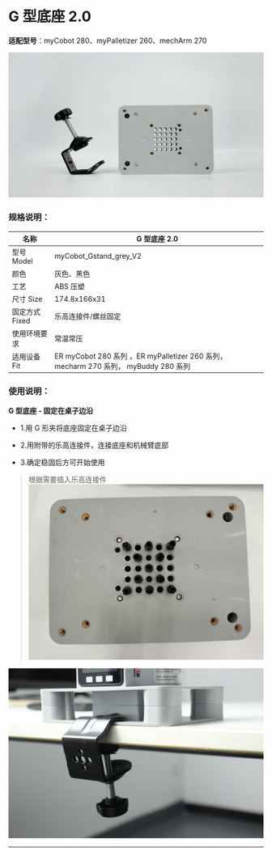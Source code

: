 # G 型底座 2.0

**适配型号**：myCobot 280、myPalletizer 260、mechArm 270

![图12](../../resource\4-SupportAndService\Accessories\base1/G1.jpg)

### 规格说明：

| 名称           | G 型底座 2.0                                                                         |
| -------------- | ------------------------------------------------------------------------------------ |
| 型号 Model     | myCobot_Gstand_grey_V2                                                               |
| 颜色           | 灰色、黑色                                                                           |
| 工艺           | ABS 压塑                                                                             |
| 尺寸 Size      | 174.8x166x31                                                                         |
| 固定方式 Fixed | 乐高连接件/螺丝固定                                                                  |
| 使用环境要求   | 常温常压                                                                             |
| 适用设备 Fit   | ER myCobot 280 系列 ，ER myPalletizer 260 系列， mecharm 270 系列， myBuddy 280 系列 |

### 使用说明：

**G 型底座 - 固定在桌子边沿**

- 1.用 G 形夹将底座固定在桌子边沿

- 2.用附带的乐高连接件，连接底座和机械臂底部

- 3.确定稳固后方可开始使用

> 根据需要插入乐高连接件
> ![alt text](../../resource\4-SupportAndService\Accessories\base1/G2.jpg)

![图12](../../resource\4-SupportAndService\Accessories\base1/G3.jpg)

---

